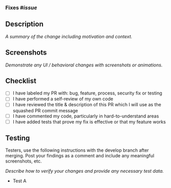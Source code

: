 ### Fixes #_issue_

## Description

_A summary of the change including motivation and context._

## Screenshots

_Demonstrate any UI / behavioral changes with screenshots or animations._

## Checklist

- [ ] I have labeled my PR with: bug, feature, process, security fix or testing
- [ ] I have performed a self-review of my own code
- [ ] I have reviewed the title & description of this PR which I will use as the squashed PR commit message
- [ ] I have commented my code, particularly in hard-to-understand areas
- [ ] I have added tests that prove my fix is effective or that my feature works

## Testing

Testers, use the following instructions with the develop branch after merging. Post your findings as a comment and include any meaningful screenshots, etc.

_Describe how to verify your changes and provide any necessary test data._

- Test A